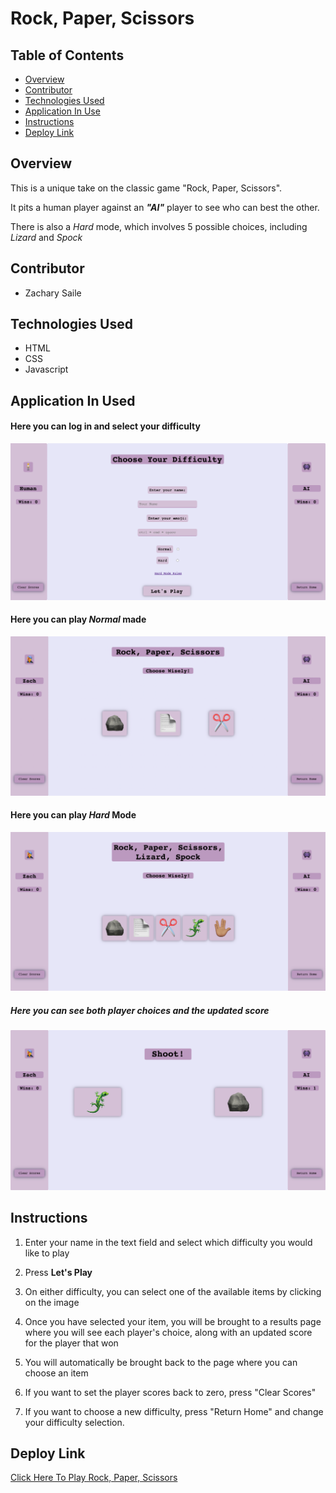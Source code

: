 # Rock, Paper, Scissors

## Table of Contents

- [Overview](#overview)  
- [Contributor](#contributor)  
- [Technologies Used](#technologies-used)  
- [Application In Use](#application-in-use)  
- [Instructions](#instructions)  
- [Deploy Link](#deploy-link)

## Overview
This is a unique take on the classic game "Rock, Paper, Scissors".

It pits a human player against an _**"AI"**_ player to see who can best the other.

There is also a *Hard* mode, which involves 5 possible choices, including *Lizard* and *Spock*

## Contributor

- Zachary Saile

## Technologies Used

- HTML
- CSS
- Javascript

## Application In Used

#### Here you can log in and select your difficulty

![Login and Select Difficulty Page](/assets/login-page.png)

#### Here you can play *Normal* made

![Normal Mode](/assets/normal-page.png)

#### Here you can play *Hard* Mode

![Hard Mode](/assets/hard-page.png)

##### Here you can see both player choices and the updated score

![Results Page](/assets/results-page.png)


## Instructions

1. Enter your name in the text field and select which difficulty you would like to play

2. Press **Let's Play**

3. On either difficulty, you can select one of the available items by clicking on the image

4. Once you have selected your item, you will be brought to a results page where you will see each player's choice, along with an updated score for the player that won

5. You will automatically be brought back to the page where you can choose an item

6. If you want to set the player scores back to zero, press "Clear Scores"

7. If you want to choose a new difficulty, press "Return Home" and change your difficulty selection.


## Deploy Link

[Click Here To Play Rock, Paper, Scissors](https://zwsaile.github.io/rock-paper-scissors/)
